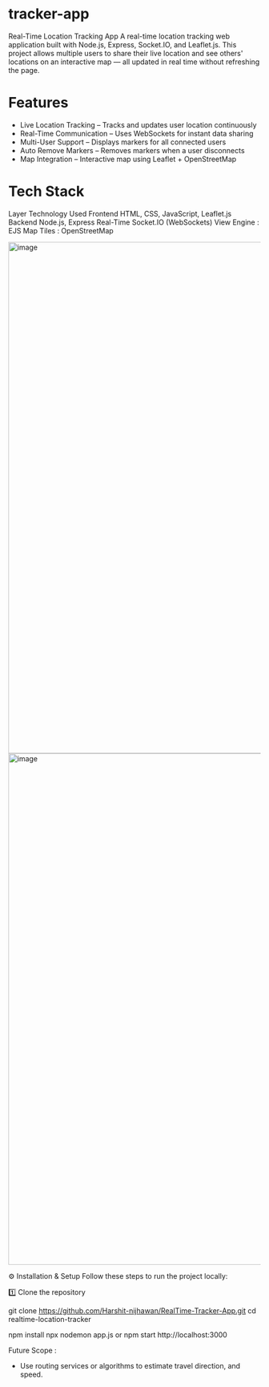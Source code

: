 # tracker-app
Real-Time Location Tracking App
A real-time location tracking web application built with Node.js, Express, Socket.IO, and Leaflet.js.
This project allows multiple users to share their live location and see others' locations on an interactive map — all updated in real time without refreshing the page.

# Features
- Live Location Tracking – Tracks and updates user location continuously
- Real-Time Communication – Uses WebSockets for instant data sharing
- Multi-User Support – Displays markers for all connected users
- Auto Remove Markers – Removes markers when a user disconnects
- Map Integration – Interactive map using Leaflet + OpenStreetMap

# Tech Stack

Layer	Technology Used
Frontend	HTML, CSS, JavaScript, Leaflet.js
Backend	Node.js, Express
Real-Time	Socket.IO (WebSockets)
View Engine :	EJS
Map Tiles :	OpenStreetMap

<img width="1919" height="1020" alt="image" src="C:\Users\Tejeshwar Reddy\Downloads\RealTime-Tracker-App-main\485445308-4e1e9bac-c4c5-45dd-ba73-b4926d7c6b4d.png" />
<img width="1919" height="1020" alt="image" src= "C:\Users\Tejeshwar Reddy\Downloads\RealTime-Tracker-App-main\485445890-9e5533f8-60ce-47f4-9fec-77b5c8d0bcc4.png"/>

⚙️ Installation & Setup
Follow these steps to run the project locally:

1️⃣ Clone the repository

git clone https://github.com/Harshit-nijhawan/RealTime-Tracker-App.git
cd realtime-location-tracker

npm install
npx nodemon app.js
or 
npm start
http://localhost:3000

Future Scope : 
- Use routing services or algorithms to estimate travel direction, and speed.


